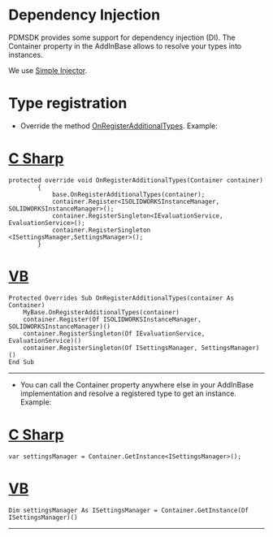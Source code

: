 # Dependency Injection

PDMSDK provides some support for dependency injection (DI). The Container property in the AddInBase allows to resolve your types into instances. 

We use [Simple Injector](https://simpleinjector.org/).

# Type registration

- Override the method [OnRegisterAdditionalTypes](../api/BlueByte.SOLIDWORKS.PDMProfessional.SDK.AddInBase.html#BlueByte_SOLIDWORKS_PDMProfessional_SDK_AddInBase_OnRegisterAdditionalTypes_SimpleInjector_Container_). Example:

# [C Sharp](#tab/cs)
```
protected override void OnRegisterAdditionalTypes(Container container)
        {
            base.OnRegisterAdditionalTypes(container);
            container.Register<ISOLIDWORKSInstanceManager, SOLIDWORKSInstanceManager>();
            container.RegisterSingleton<IEvaluationService, EvaluationService>();
            container.RegisterSingleton <ISettingsManager,SettingsManager>();
        }
```
# [VB](#tab/VB)
```
Protected Overrides Sub OnRegisterAdditionalTypes(container As Container)
    MyBase.OnRegisterAdditionalTypes(container)
    container.Register(Of ISOLIDWORKSInstanceManager, SOLIDWORKSInstanceManager)()
    container.RegisterSingleton(Of IEvaluationService, EvaluationService)()
    container.RegisterSingleton(Of ISettingsManager, SettingsManager)()
End Sub
```
---

- You can call the Container property anywhere else in your AddInBase implementation and resolve a registered type to get an instance. Example:

# [C Sharp](#tab/cs)
```
var settingsManager = Container.GetInstance<ISettingsManager>();
```
# [VB](#tab/VB)
```
Dim settingsManager As ISettingsManager = Container.GetInstance(Of ISettingsManager)()

```
---
